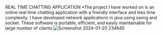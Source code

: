 REAL TIME CHATTING APPLICATION
•The project I have worked on is an online real time chatting application with a friendly interface and
less time complexity. I have developed network applications in java using swing and socket. These
software is portable, efficient, and easily maintainable for large number of clients
![Screenshot 2024-01-20 234645](https://github.com/sidhu2002/RT-chatting-application/assets/105924652/2fe96481-e2ab-4f7f-962b-5cef8c8fc922)
